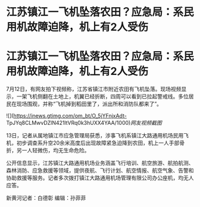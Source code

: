 # 江苏镇江一飞机坠落农田？应急局：系民用机故障迫降，机上有2人受伤

# 江苏镇江一飞机坠落农田？应急局：系民用机故障迫降，机上有2人受伤

7月12日，有网友拍下视频称，江苏省镇江市附近农田有飞机坠落。现场视频显示，一架飞机侧翻在土地上，机翼已经折断，四周可以看到已拉起警戒线。多位居民在现场围观，并称“飞机掉到稻田里了，派出所和消防队都来了”。

![](https://inews.gtimg.com/om_bt/O_5jYFnjxAdt-
TpJYq8CLMwvDZlN421ltVRq0k3hUXX4YAA/1000)_网友视频截图_

13日，记者从属地镇江市应急管理局获悉，涉事飞机系镇江大路通用机场民用飞机，初步调查系升空20余米高度后出现故障紧急迫降到农田，机上一人手部骨折，另一人轻微伤，均无生命危险。

公开信息显示，江苏镇江大路通用机场业务涵盖飞行培训、航空旅游、航拍航测、森林消防、应急救援等领域，提供夜航、飞行计划、航空情报、航空气象、告警和协助救援等服务。记者多次拨打镇江大路通用机场管理有限公司办公座机，均无人应答。

新黄河记者：白德彰 编辑：孙菲菲

